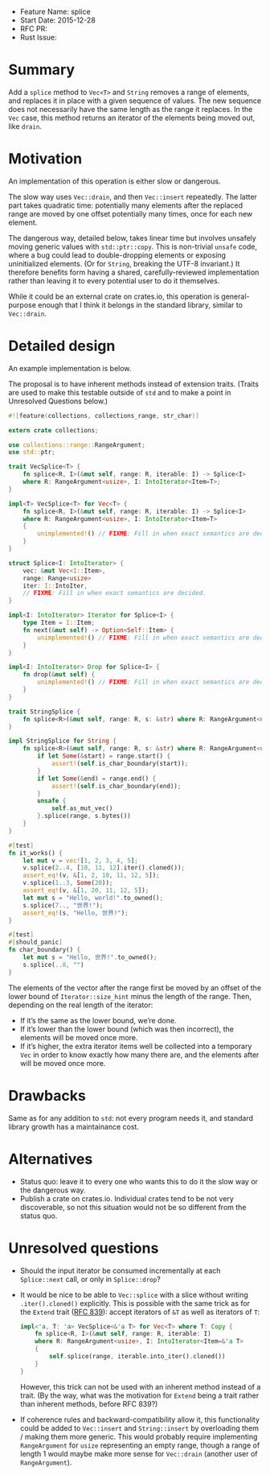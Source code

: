 - Feature Name: splice
- Start Date: 2015-12-28
- RFC PR:
- Rust Issue:

# Summary
[summary]: #summary

Add a `splice` method to `Vec<T>` and `String` removes a range of elements,
and replaces it in place with a given sequence of values.
The new sequence does not necessarily have the same length as the range it replaces.
In the `Vec` case, this method returns an iterator of the elements being moved out, like `drain`.


# Motivation
[motivation]: #motivation

An implementation of this operation is either slow or dangerous.

The slow way uses `Vec::drain`, and then `Vec::insert` repeatedly.
The latter part takes quadratic time:
potentially many elements after the replaced range are moved by one offset
potentially many times, once for each new element.

The dangerous way, detailed below, takes linear time
but involves unsafely moving generic values with `std::ptr::copy`.
This is non-trivial `unsafe` code, where a bug could lead to double-dropping elements
or exposing uninitialized elements.
(Or for `String`, breaking the UTF-8 invariant.)
It therefore benefits form having a shared, carefully-reviewed implementation
rather than leaving it to every potential user to do it themselves.

While it could be an external crate on crates.io,
this operation is general-purpose enough that I think it belongs in the standard library,
similar to `Vec::drain`.

# Detailed design
[design]: #detailed-design

An example implementation is below.

The proposal is to have inherent methods instead of extension traits.
(Traits are used to make this testable outside of `std`
and to make a point in Unresolved Questions below.)

```rust
#![feature(collections, collections_range, str_char)]

extern crate collections;

use collections::range::RangeArgument;
use std::ptr;

trait VecSplice<T> {
    fn splice<R, I>(&mut self, range: R, iterable: I) -> Splice<I>
    where R: RangeArgument<usize>, I: IntoIterator<Item=T>;
}

impl<T> VecSplice<T> for Vec<T> {
    fn splice<R, I>(&mut self, range: R, iterable: I) -> Splice<I>
    where R: RangeArgument<usize>, I: IntoIterator<Item=T>
    {
        unimplemented!() // FIXME: Fill in when exact semantics are decided.
    }
}

struct Splice<I: IntoIterator> {
    vec: &mut Vec<I::Item>,
    range: Range<usize>
    iter: I::IntoIter,
    // FIXME: Fill in when exact semantics are decided.
}

impl<I: IntoIterator> Iterator for Splice<I> {
    type Item = I::Item;
    fn next(&mut self) -> Option<Self::Item> {
        unimplemented!() // FIXME: Fill in when exact semantics are decided.
    }
}

impl<I: IntoIterator> Drop for Splice<I> {
    fn drop(&mut self) {
        unimplemented!() // FIXME: Fill in when exact semantics are decided.
    }
}

trait StringSplice {
    fn splice<R>(&mut self, range: R, s: &str) where R: RangeArgument<usize>;
}

impl StringSplice for String {
    fn splice<R>(&mut self, range: R, s: &str) where R: RangeArgument<usize> {
        if let Some(&start) = range.start() {
            assert!(self.is_char_boundary(start));
        }
        if let Some(&end) = range.end() {
            assert!(self.is_char_boundary(end));
        }
        unsafe {
            self.as_mut_vec()
        }.splice(range, s.bytes())
    }
}

#[test]
fn it_works() {
    let mut v = vec![1, 2, 3, 4, 5];
    v.splice(2..4, [10, 11, 12].iter().cloned());
    assert_eq!(v, &[1, 2, 10, 11, 12, 5]);
    v.splice(1..3, Some(20));
    assert_eq!(v, &[1, 20, 11, 12, 5]);
    let mut s = "Hello, world!".to_owned();
    s.splice(7.., "世界!");
    assert_eq!(s, "Hello, 世界!");
}

#[test]
#[should_panic]
fn char_boundary() {
    let mut s = "Hello, 世界!".to_owned();
    s.splice(..8, "")
}
```

The elements of the vector after the range first be moved by an offset of
the lower bound of `Iterator::size_hint` minus the length of the range.
Then, depending on the real length of the iterator:

* If it’s the same as the lower bound, we’re done.
* If it’s lower than the lower bound (which was then incorrect), the elements will be moved once more.
* If it’s higher, the extra iterator items well be collected into a temporary `Vec`
  in order to know exactly how many there are, and the elements after will be moved once more.

# Drawbacks
[drawbacks]: #drawbacks

Same as for any addition to `std`:
not every program needs it, and standard library growth has a maintainance cost.

# Alternatives
[alternatives]: #alternatives

* Status quo: leave it to every one who wants this to do it the slow way or the dangerous way.
* Publish a crate on crates.io.
  Individual crates tend to be not very discoverable,
  so not this situation would not be so different from the status quo.

# Unresolved questions
[unresolved]: #unresolved-questions

* Should the input iterator be consumed incrementally at each `Splice::next` call,
  or only in `Splice::drop`?

* It would be nice to be able to `Vec::splice` with a slice
  without writing `.iter().cloned()` explicitly.
  This is possible with the same trick as for the `Extend` trait
  ([RFC 839](https://github.com/rust-lang/rfcs/blob/master/text/0839-embrace-extend-extinguish.md)):
  accept iterators of `&T` as well as iterators of `T`:

  ```rust
  impl<'a, T: 'a> VecSplice<&'a T> for Vec<T> where T: Copy {
      fn splice<R, I>(&mut self, range: R, iterable: I)
      where R: RangeArgument<usize>, I: IntoIterator<Item=&'a T>
      {
          self.splice(range, iterable.into_iter().cloned())
      }
  }
  ```

  However, this trick can not be used with an inherent method instead of a trait.
  (By the way, what was the motivation for `Extend` being a trait rather than inherent methods,
  before RFC 839?)

* If coherence rules and backward-compatibility allow it,
  this functionality could be added to `Vec::insert` and `String::insert`
  by overloading them / making them more generic.
  This would probably require implementing `RangeArgument` for `usize`
  representing an empty range,
  though a range of length 1 would maybe make more sense for `Vec::drain`
  (another user of `RangeArgument`).
